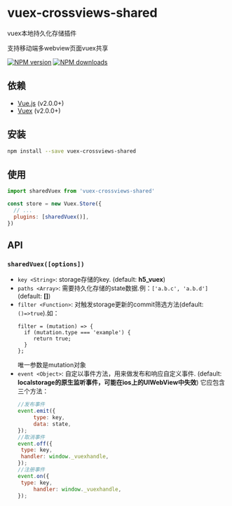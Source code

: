# vuex-crossviews-shared
vuex本地持久化存储插件

支持移动端多webview页面vuex共享

[![NPM version](https://img.shields.io/npm/v/vuex-crossviews-shared.svg)](https://www.npmjs.com/package/vuex-crossviews-shared)
[![NPM downloads](https://img.shields.io/npm/dm/vuex-crossviews-shared.svg)](https://www.npmjs.com/package/vuex-crossviews-shared)

## 依赖

- [Vue.js](https://vuejs.org) (v2.0.0+)
- [Vuex](http://vuex.vuejs.org) (v2.0.0+)

## 安装

```bash
npm install --save vuex-crossviews-shared
```

## 使用

```js
import sharedVuex from 'vuex-crossviews-shared'

const store = new Vuex.Store({
  // ...
  plugins: [sharedVuex()],
})
```

## API
### `sharedVuex([options])`

- `key <String>`: storage存储的key. (default: **h5_vuex**)
- `paths <Array>`: 需要持久化存储的state数据.例：`['a.b.c', 'a.b.d']` (default: **[]**)
- `filter <Function>`: 对触发storage更新的commit筛选方法(default: `()=>true`).如：
   ```
   filter = (mutation) => {
     if (mutation.type === 'example') {
        return true;
     }
   };
   ```
   唯一参数是mutation对象
- `event <Object>`: 自定以事件方法，用来做发布和响应自定义事件. (default: **localstorage的原生监听事件，可能在ios上的UIWebView中失效**)
   它应包含三个方法：
   ```javascript
   //发布事件
   event.emit({
        type: key,
        data: state,
   });
   //取消事件
   event.off({
	type: key,
	handler: window._vuexhandle,
   });
   //注册事件
   event.on({
	type: key,
        handler: window._vuexhandle,
   });
   ```
